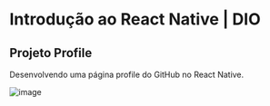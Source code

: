 # Introdução ao React Native | DIO
## Projeto Profile
Desenvolvendo uma página profile do GitHub no React Native.

![image](https://user-images.githubusercontent.com/100864157/172489688-14bd616b-4460-43c3-be68-54821fe220df.png)
